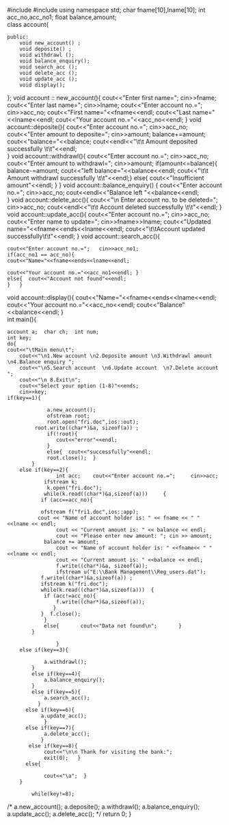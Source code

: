 #include<iostream>
#include<fstream>
using namespace std;
	char fname[10],lname[10];   int acc_no,acc_no1;
	float balance,amount;  
class account{

	public:
		void new_account() ;   
		void deposite() ;
		void withdrawl (); 
		void balance_enquiry();
		void search_acc ();
		void delete_acc ();
		void update_acc ();
		void display();
};
void account :: new_account(){
	cout<<"Enter first name=";   cin>>fname;
	cout<<"Enter last name=";  cin>>lname;
	cout<<"Enter account no.=";   cin>>acc_no;
    cout<<"First name="<<fname<<endl;
	cout<<"Last name="<<lname<<endl;
	cout<<"Your account no.="<<acc_no<<endl;
}
void account::deposite(){
	cout<<"Enter account no.=";   cin>>acc_no;
	cout<<"Enter amount to deposite=";  cin>>amount;
	balance+=amount;
	cout<<"balance="<<balance;
	cout<<endl<<"\t\t Amount deposited successfully \t\t"<<endl;  
}
void account::withdrawl(){
	cout<<"Enter account no.=";   cin>>acc_no;
	cout<<"Enter amount to withdrawl=";   cin>>amount;
	if(amount<=balance){
    balance-=amount;
	cout<<"left balance="<<balance<<endl;
    cout<<"\t\t Amount withdrawl successfully \t\t"<<endl;}
    else{  cout<<"Insufficient amount"<<endl;
	}
	}
void account::balance_enquiry() {
	cout<<"Enter account no.=";   cin>>acc_no;
	cout<<endl<<"Balance left "<<balance<<endl;   
}
void account::delete_acc(){
		cout<<"\n Enter account no. to be deleted=";   cin>>acc_no;
        cout<<endl<<"\t\t Account deleted successfully \t\t"<<endl;
}
void account::update_acc(){
	    	cout<<"Enter account no.=";   cin>>acc_no;
            cout<<"Enter name to update=";  cin>>fname>>lname;
            cout<<"Updated name="<<fname<<ends<<lname<<endl;
            cout<<"\t\tAccount updated successfully\t\t"<<endl; 
		}
void account::search_acc(){
	
	cout<<"Enter account no.=";   cin>>acc_no1;
	if(acc_no1 == acc_no){
	cout<<"Name="<<fname<<ends<<lname<<endl;
	
	cout<<"Your account no.="<<acc_no1<<endl; }
	else{  cout<<"Account not found"<<endl;
	}   } 

void account::display(){
	cout<<"Name="<<fname<<ends<<lname<<endl;
	cout<<"Your account no.="<<acc_no<<endl;
	cout<<"Balance"<<balance<<endl;
}  
int  main(){
	
	account a;  char ch;  int num; 
	int key;
	do{  
	cout<<"\tMain menu\t";
		cout<<"\n1.New account \n2.Deposite amount \n3.Withdrawl amount  \n4.Balance enquiry ";
		cout<<"\n5.Search account  \n6.Update account  \n7.Delete account  ";
		cout<<"\n 8.Exit\n";
		cout<<"Select your option (1-8)"<<ends;
		cin>>key;
	if(key==1){

				 a.new_account();
				 ofstream root;
				 root.open("fri.doc",ios::out);
			 root.write((char*)&a, sizeof(a)) ;
				 if(!root){
				 	cout<<"error"<<endl;
				 }
				 else{  cout<<"successfully"<<endl;
				 root.close();  }
			}
		else if(key==2){
					int acc;	cout<<"Enter account no.=";     cin>>acc;
 				ifstream k;
				 k.open("fri.doc");
 				while(k.read((char*)&a,sizeof(a)))	   {
			   if (acc==acc_no){
			      	
			   ofstream f("fri1.doc",ios::app);
			  cout << "Name of account holder is: " << fname << " " <<lname << endl;
					cout << "Current amount is: " << balance << endl;
					cout << "Please enter new amount: "; cin >> amount;
				balance += amount;
					cout << "Name of account holder is: " <<fname<< " " <<lname << endl;
					cout << "Current amount is: " <<balance << endl;
					f.write((char*)&a, sizeof(a));
					ifstream u("E:\\Bank Management\\Reg_users.dat");
			   f.write((char*)&a,sizeof(a)) ;
			   ifstream k("fri.doc");
			   while(k.read((char*)&a,sizeof(a)))  {
			   	if (acc!=acc_no){
			   		f.write((char*)&a,sizeof(a));
				   }
			   }  f.close();	  
			    }
			    else{    	cout<<"Data not found\n";		}
			}		
				
					}
		else if(key==3){
		
				a.withdrawl();
			}
			else if(key==4){
				a.balance_enquiry();
			}
			else if(key==5){
		        a.search_acc();
		      }
		  else if(key==6){
		       a.update_acc(); 
		        }
		  else if(key==7){
		        a.delete_acc();
		       }
		   else if(key==8){
		    	cout<<"\n\n Thank for visiting the bank:";
		    	exit(0);   }
		  else{
		  
		    	cout<<"\a";  }
		}
			
			while(key!=8);
		

/*	a.new_account();  a.deposite();     a.withdrawl();   a.balance_enquiry();
	    a.update_acc();   a.delete_acc(); */
	   return 0;
}
